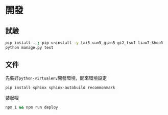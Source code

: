 # 開發

## 試驗
```bash
pip install . ; pip uninstall -y tai5-uan5_gian5-gi2_tsu1-liau7-khoo3
python manage.py test
```


## 文件
先裝好`python-virtualenv`開發環境，閣來環境設定
```bash
pip install sphinx sphinx-autobuild recommonmark
```

裝起哩
```bash
npm i && npm run deploy
```

